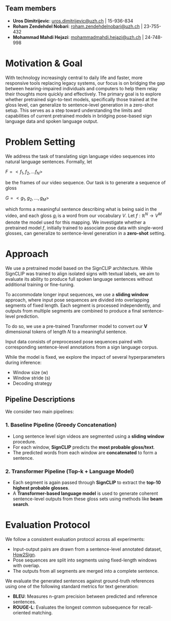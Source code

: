 ## Team members

- **Uros Dimitrijevic**: uros.dimitrijevic@uzh.ch | 15-936-834
- **Roham Zendehdel Nobari**: roham.zendehdelnobari@uzh.ch | 23-755-432
- **Mohammad Mahdi Hejazi**: mohammadmahdi.hejazi@uzh.ch | 24-748-998

# Motivation & Goal

With technology increasingly central to daily life and faster, more responsive tools replacing legacy systems, our focus is on bridging the gap between hearing-impaired individuals and computers to help them relay their thoughts more quickly and effectively.
The primary goal is to explore whether pretrained sign-to-text models, specifically those trained at the gloss level, can generalize to sentence-level generation in a zero-shot setup. This serves as a step toward understanding the limits and capabilities of current pretrained models in bridging pose-based sign language data and spoken language output.

# Problem Setting

We address the task of translating sign language video sequences into natural language sentences. Formally, let  

$F = <f_1, f_2, ...f_N>$

be the frames of our video sequence. Our task is to generate a sequence of gloss 

$G = <g_1, g_2, ..., g_M>$

which forms a meaningful sentence describing what is being said in the video, and each gloss $g_i$ is a word from our vocabulary $V$.
Let $f: ℝ^N → V^M$ denote the model used for this mapping. We investigate whether a pretrained model $f$, initially trained to associate pose data with single-word glosses, can generalize to sentence-level generation in a **zero-shot** setting.

# Approach

We use a pretrained model based on the SignCLIP architecture. While SignCLIP was trained to align isolated signs with textual labels, we aim to evaluate its ability to produce full spoken language sentences without additional training or fine-tuning.

To accommodate longer input sequences, we use a **sliding window** approach, where input pose sequences are divided into overlapping segments of fixed length. Each segment is processed independently, and outputs from multiple segments are combined to produce a final sentence-level prediction.

To do so, we use a pre-trained Transformer model to convert our **V** dimensional tokens of length *N* to a meaningful sentence.

Input data consists of preprocessed pose sequences paired with corresponding sentence-level annotations from a sign language corpus.

While the model is fixed, we explore the impact of several hyperparameters during inference:
- Window size (w)
- Window stride (s)
- Decoding strategy

## Pipeline Descriptions

We consider two main pipelines:

### 1. Baseline Pipeline (Greedy Concatenation)

- Long sentence level sign videos are segmented using a **sliding window** procedure.
- For each window, **SignCLIP** predicts the **most probable gloss/text**.
- The predicted words from each window are **concatenated** to form a sentence.

### 2. Transformer Pipeline (Top-k + Language Model)

- Each segment is again passed through **SignCLIP** to extract the **top-10 highest probable glosses**.
- A **Transformer-based language model** is used to generate coherent sentence-level outputs from these gloss sets using methods like **beam search**.

# Evaluation Protocol

We follow a consistent evaluation protocol across all experiments:

- Input-output pairs are drawn from a sentence-level annotated dataset, [How2Sign](https://how2sign.github.io/).
- Pose sequences are split into segments using fixed-length windows with overlap.
- The outputs from all segments are merged into a complete sentence.

We evaluate the generated sentences against ground-truth references using one of the following standard metrics for text generation:

- **BLEU**: Measures n-gram precision between predicted and reference sentences.
- **ROUGE-L**: Evaluates the longest common subsequence for recall-oriented matching.


